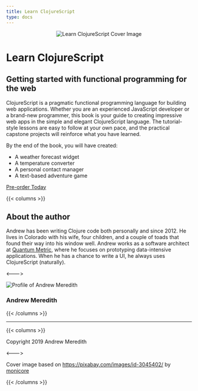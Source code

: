 ```yaml
---
title: Learn ClojureScript
type: docs
---
```


<div style="text-align:center;">
    <img src="/img/learn-clojurescript-cover.jpg" alt="Learn ClojureScript Cover Image" title="Learn ClojureScript Cover Image" />
</div>

# Learn ClojureScript

## Getting started with functional programming for the web

ClojureScript is a pragmatic functional programming language for building web applications. Whether
you are an experienced JavaScript developer or a brand-new programmer, this book is your guide to
creating impressive web apps in the simple and elegant ClojureScript language. The tutorial-style lessons
are easy to follow at your own pace, and the practical capstone projects will reinforce what you have
learned.


By the end of the book, you will have created:

- A weather forecast widget
- A temperature converter
- A personal contact manager
- A text-based adventure game

<script src="https://gumroad.com/js/gumroad.js"></script>
<a class="gumroad-button" href="https://gum.co/learn-cljs" target="_blank">Pre-order Today</a>


{{< columns >}}
## About the author

Andrew has been writing Clojure code both personally and since 2012. He lives in
Colorado with his wife, four children, and a couple of toads that found their way into his
window well. Andrew works as a software architect at [Quantum Metric](https://www.quantummetric.com),
where he focuses on prototyping data-intensive applications. When he has a chance to write a
UI, he always uses ClojureScript (naturally).

<--->

<div class="profile">
    <img src="/img/profile.jpg" class="profile" alt="Profile of Andrew Meredith" title="Author Profile" />
    <h3>Andrew Meredith</h3>
</div>

<div class="social-links">
    <div>
        <a href="http://www.linkedin.com/in/andrewsmeredith" title="Follow on LinkedIn">
            <i class="fab fa-linkedin-in" aria-hidden="true"></i>
        </a>
    </div>
    <div>
        <a href="https://dev.to/kendru" title="DEV Profile">
            <i class="fab fa-dev" aria-hidden="true"></i>
        </a>
    </div>
    <div>
        <a href="https://github.com/kendru" title="Follow on GitHub">
            <i class="fab fa-github" aria-hidden="true"></i>
        </a>
    </div>
    <div>
        <a href="https://twitter.com/asmeredith" title="Follow on Twitter">
            <i class="fab fa-twitter" aria-hidden="true"></i>
        </a>
    </div>
</div>

{{< /columns >}}

---

<footer class="attribution">
{{< columns >}}

Copyright 2019 Andrew Meredith

<--->

Cover image based on https://pixabay.com/images/id-3045402/ by [monicore](https://pixabay.com/users/monicore-1499084/)

{{< /columns >}}
</footer>